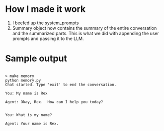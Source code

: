 # How I made it work 

1. I beefed up the system_prompts
2. Summary object now contains the summary of the entire conversation and the summarized parts. This is what we did with appending the user prompts and passing it to the LLM. 

# Sample output

```base

> make memory
python memory.py
Chat started. Type 'exit' to end the conversation.

You: My name is Rex

Agent: Okay, Rex.  How can I help you today?


You: What is my name?

Agent: Your name is Rex.
```